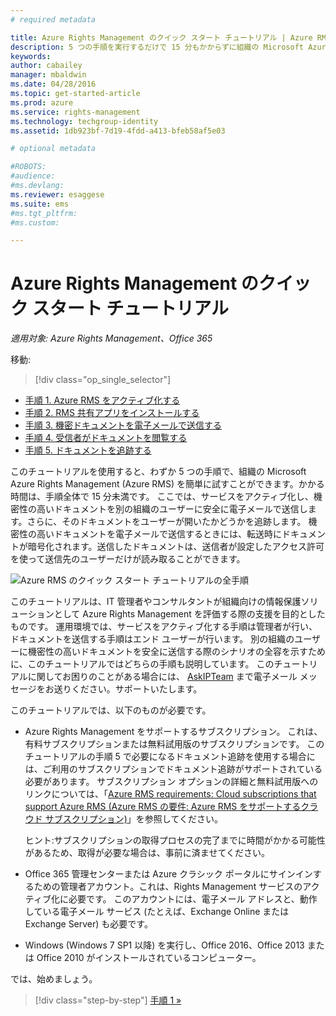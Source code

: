 ```yaml
---
# required metadata

title: Azure Rights Management のクイック スタート チュートリアル | Azure RMS
description: 5 つの手順を実行するだけで 15 分もかからずに組織の Microsoft Azure Rights Management を簡単に試すことができるチュートリアルの概要。
keywords:
author: cabailey
manager: mbaldwin
ms.date: 04/28/2016
ms.topic: get-started-article
ms.prod: azure
ms.service: rights-management
ms.technology: techgroup-identity
ms.assetid: 1db923bf-7d19-4fdd-a413-bfeb58af5e03

# optional metadata

#ROBOTS:
#audience:
#ms.devlang:
ms.reviewer: esaggese
ms.suite: ems
#ms.tgt_pltfrm:
#ms.custom:

---
```


# Azure Rights Management のクイック スタート チュートリアル

*適用対象: Azure Rights Management、Office 365*

移動: 
> [!div class="op_single_selector"]
- [手順 1. Azure RMS をアクティブ化する](tutorial-step1.md)
- [手順 2. RMS 共有アプリをインストールする](tutorial-step2.md)
- [手順 3. 機密ドキュメントを電子メールで送信する](tutorial-step3.md)
- [手順 4. 受信者がドキュメントを閲覧する](tutorial-step4.md)
- [手順 5. ドキュメントを追跡する](tutorial-step5.md)

このチュートリアルを使用すると、わずか 5 つの手順で、組織の Microsoft Azure Rights Management (Azure RMS) を簡単に試すことができます。かかる時間は、手順全体で 15 分未満です。 ここでは、サービスをアクティブ化し、機密性の高いドキュメントを別の組織のユーザーに安全に電子メールで送信します。さらに、そのドキュメントをユーザーが開いたかどうかを追跡します。 機密性の高いドキュメントを電子メールで送信するときには、転送時にドキュメントが暗号化されます。送信したドキュメントは、送信者が設定したアクセス許可を使って送信先のユーザーだけが読み取ることができます。

![Azure RMS のクイック スタート チュートリアルの全手順](../media/AzRMS_QuickStartStepsAll.PNG)

このチュートリアルは、IT 管理者やコンサルタントが組織向けの情報保護ソリューションとして Azure Rights Management を評価する際の支援を目的としたものです。 運用環境では、サービスをアクティブ化する手順は管理者が行い、ドキュメントを送信する手順はエンド ユーザーが行います。 別の組織のユーザーに機密性の高いドキュメントを安全に送信する際のシナリオの全容を示すために、このチュートリアルではどちらの手順も説明しています。 このチュートリアルに関してお困りのことがある場合には、 [AskIPTeam](mailto:askipteam@microsoft.com?subject=Having%20problems%20with%20the%20Quick%20Start%20tutorial) まで電子メール メッセージをお送りください。サポートいたします。

このチュートリアルでは、以下のものが必要です。

-   Azure Rights Management をサポートするサブスクリプション。 これは、有料サブスクリプションまたは無料試用版のサブスクリプションです。 このチュートリアルの手順 5 で必要になるドキュメント追跡を使用する場合には、ご利用のサブスクリプションでドキュメント追跡がサポートされている必要があります。 サブスクリプション オプションの詳細と無料試用版へのリンクについては、「[Azure RMS requirements: Cloud subscriptions that support Azure RMS (Azure RMS の要件: Azure RMS をサポートするクラウド サブスクリプション)](requirements-subscriptions.md)」を参照してください。

    ヒント:サブスクリプションの取得プロセスの完了までに時間がかかる可能性があるため、取得が必要な場合は、事前に済ませてください。

-   Office 365 管理センターまたは Azure クラシック ポータルにサインインするための管理者アカウント。これは、Rights Management サービスのアクティブ化に必要です。 このアカウントには、電子メール アドレスと、動作している電子メール サービス (たとえば、Exchange Online または Exchange Server) も必要です。

-   Windows (Windows 7 SP1 以降) を実行し、Office 2016、Office 2013 または Office 2010 がインストールされているコンピューター。

では、始めましょう。

>[!div class="step-by-step"] [手順 1 »](tutorial-step1.md)





<!--HONumber=May16_HO2-->


